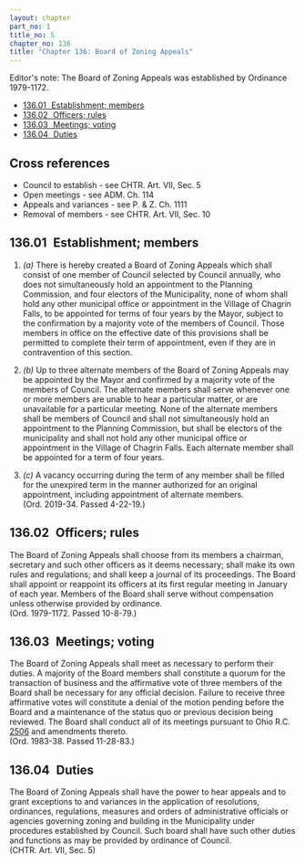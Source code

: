 ```yaml
---
layout: chapter
part_no: 1
title_no: 5
chapter_no: 136
title: "Chapter 136: Board of Zoning Appeals"
---
```


Editor's note: The Board of Zoning Appeals was established by Ordinance
1979-1172.

* [136.01   Establishment; members](#13601-establishment-members)
* [136.02   Officers; rules](#13602-officers-rules)
* [136.03   Meetings; voting](#13603-meetings-voting)
* [136.04   Duties](#13604-duties)

## Cross references

* Council to establish - see CHTR. Art. VII, Sec. 5
* Open meetings - see ADM. Ch. 114
* Appeals and variances - see P. & Z. Ch. 1111
* Removal of members - see CHTR. Art. VII, Sec. 10

## 136.01   Establishment; members

1. _(a)_ There is hereby created a Board of Zoning Appeals which shall consist
of one member of Council selected by Council annually, who does not
simultaneously hold an appointment to the Planning Commission, and four electors
of the Municipality, none of whom shall hold any other municipal office or
appointment in the Village of Chagrin Falls, to be appointed for terms of four
years by the Mayor, subject to the confirmation by a majority vote of the
members of Council. Those members in office on the effective date of this
provisions shall be permitted to complete their term of appointment, even if
they are in contravention of this section.

2. _(b)_ Up to three alternate members of the Board of Zoning Appeals may be
appointed by the Mayor and confirmed by a majority vote of the members of
Council. The alternate members shall serve whenever one or more members are
unable to hear a particular matter, or are unavailable for a particular meeting.
None of the alternate members shall be members of Council and shall not
simultaneously hold an appointment to the Planning Commission, but shall be
electors of the municipality and shall not hold any other municipal office or
appointment in the Village of Chagrin Falls. Each alternate member shall be
appointed for a term of four years.

3. _(c)_ A vacancy occurring during the term of any member shall be filled for
the unexpired term in the manner authorized for an original appointment,
including appointment of alternate members.\
(Ord. 2019-34. Passed 4-22-19.)

## 136.02   Officers; rules

The Board of Zoning Appeals shall choose from its members a chairman, secretary
and such other officers as it deems necessary; shall make its own rules and
regulations; and shall keep a journal of its proceedings. The Board shall
appoint or reappoint its officers at its first regular meeting in January of
each year. Members of the Board shall serve without compensation unless
otherwise provided by ordinance.\
(Ord. 1979-1172. Passed 10-8-79.)

## 136.03   Meetings; voting

The Board of Zoning Appeals shall meet as necessary to perform their duties. A
majority of the Board members shall constitute a quorum for the transaction of
business and the affirmative vote of three members of the Board shall be
necessary for any official decision. Failure to receive three affirmative votes
will constitute a denial of the motion pending before the Board and a
maintenance of the status quo or previous decision being reviewed. The Board
shall conduct all of its meetings pursuant to Ohio R.C. [2506][ORC Chapter 2506]
and amendments thereto.\
(Ord. 1983-38. Passed 11-28-83.)

## 136.04   Duties

The Board of Zoning Appeals shall have the power to hear appeals and to grant
exceptions to and variances in the application of resolutions, ordinances,
regulations, measures and orders of administrative officials or agencies
governing zoning and building in the Municipality under procedures established
by Council. Such board shall have such other duties and functions as may be
provided by ordinance of Council.\
(CHTR. Art. VII, Sec. 5)

[ORC Chapter 2506]:<https://codes.ohio.gov/ohio-revised-code/chapter-2506>

